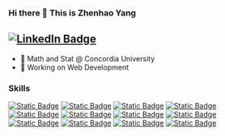 ### Hi there 👋 This is Zhenhao Yang

## [![LinkedIn Badge](https://img.shields.io/badge/linkedin-%230A66C2?style=for-the-badge&logo=linkedin&logoColor=%230A66C2&labelColor=black)](https://www.linkedin.com/in/allenyzh/)

- 🏫 Math and Stat @ Concordia University
- 🔭 Working on Web Development

### Skills

[![Static Badge](https://img.shields.io/badge/React-%2361DAFB?style=for-the-badge&logo=react&logoColor=%2361DAFB&labelColor=black)](#)
[![Static Badge](https://img.shields.io/badge/JavaScript-%23F7DF1E?style=for-the-badge&logo=javascript&logoColor=%23F7DF1E&labelColor=black)](#)
[![Static Badge](https://img.shields.io/badge/jQuery-%230769AD?style=for-the-badge&logo=jquery&logoColor=%230769AD&labelColor=black)](#)
[![Static Badge](https://img.shields.io/badge/Html-%23E34F26?style=for-the-badge&logo=html5&logoColor=%23E34F26&labelColor=black)](#)
[![Static Badge](https://img.shields.io/badge/Css-%231572B6?style=for-the-badge&logo=CSS3&logoColor=%231572B6&labelColor=black)](#)
[![Static Badge](https://img.shields.io/badge/C%2B%2B-%236a95c4?style=for-the-badge&logo=cplusplus&logoColor=%2300599C&labelColor=black)](#)
[![Static Badge](https://img.shields.io/badge/TypeScript-%233178C6?style=for-the-badge&logo=TypeScript&logoColor=%233178C6&labelColor=black)](#)
[![Static Badge](https://img.shields.io/badge/express-%23000000?style=for-the-badge&logo=express&logoColor=%23F7F7F7&labelColor=black)](#)
[![Static Badge](https://img.shields.io/badge/Git-%23F05032?style=for-the-badge&logo=Git&logoColor=%23F05032&labelColor=black)](#)
[![Static Badge](https://img.shields.io/badge/tailwind%20css-%2306B6D4?style=for-the-badge&logo=tailwindcss&logoColor=%23F7F7F7&labelColor=black)](#)
[![Static Badge](https://img.shields.io/badge/Bootstrap-%237952B3?style=for-the-badge&logo=bootstrap&logoColor=%237952B3&labelColor=black)](#)
[![Static Badge](https://img.shields.io/badge/node.js-%235FA04E?style=for-the-badge&logo=nodedotjs&logoColor=%235FA04E&labelColor=black)](#)

<!--
**Allenyzh/Allenyzh** is a ✨ _special_ ✨ repository because its `README.md` (this file) appears on your GitHub profile.

Here are some ideas to get you started:

- 🔭 I’m currently working on ...
- 🌱 I’m currently learning ...
- 👯 I’m looking to collaborate on ...
- 🤔 I’m looking for help with ...
- 💬 Ask me about ...
- 📫 How to reach me: ...
- 😄 Pronouns: ...
- ⚡ Fun fact: ...
-->
